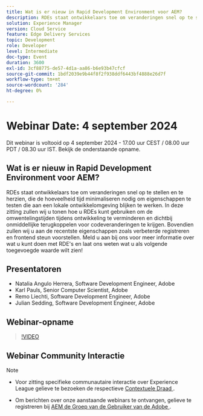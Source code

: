 ```yaml
---
title: Wat is er nieuw in Rapid Development Environment voor AEM?
description: RDEs staat ontwikkelaars toe om veranderingen snel op te stellen en te herzien, die de hoeveelheid tijd minimaliseren nodig om eigenschappen te testen die aan een lokale ontwikkelomgeving blijken te werken. In deze zitting zullen wij u tonen hoe u RDEs kunt gebruiken om de omwentelingstijden tijdens ontwikkeling te verminderen en dichtbij onmiddellijke terugkoppelen voor codeveranderingen te krijgen. Bovendien zullen wij u aan de recentste eigenschappen zoals verbeterde registreren en frontend steun voorstellen. Meld u aan bij ons voor meer informatie over wat u kunt doen met RDE's en laat ons weten wat u als volgende toegevoegde waarde wilt zien!
solution: Experience Manager
version: Cloud Service
feature: Edge Delivery Services
topic: Development
role: Developer
level: Intermediate
doc-type: Event
duration: 3600
exl-id: 3cf88775-de57-4d1a-aa86-b6e93b47cfcf
source-git-commit: 1bdf2039e9b44f8f2f938ddf6443bf4888e26d7f
workflow-type: tm+mt
source-wordcount: '284'
ht-degree: 0%

---
```


# Webinar Date: 4 september 2024

Dit webinar is voltooid op 4 september 2024 - 17.00 uur CEST / 08.00 uur PDT / 08.30 uur IST.
Bekijk de onderstaande opname.

## Wat is er nieuw in Rapid Development Environment voor AEM?

RDEs staat ontwikkelaars toe om veranderingen snel op te stellen en te herzien, die de hoeveelheid tijd minimaliseren nodig om eigenschappen te testen die aan een lokale ontwikkelomgeving blijken te werken. In deze zitting zullen wij u tonen hoe u RDEs kunt gebruiken om de omwentelingstijden tijdens ontwikkeling te verminderen en dichtbij onmiddellijke terugkoppelen voor codeveranderingen te krijgen. Bovendien zullen wij u aan de recentste eigenschappen zoals verbeterde registreren en frontend steun voorstellen. Meld u aan bij ons voor meer informatie over wat u kunt doen met RDE&#39;s en laat ons weten wat u als volgende toegevoegde waarde wilt zien!

## Presentatoren

* Natalia Angulo Herrera, Software Development Engineer, Adobe
* Karl Pauls, Senior Computer Scientist, Adobe
* Remo Liechti, Software Development Engineer, Adobe
* Julian Sedding, Software Development Engineer, Adobe

## Webinar-opname

>[!VIDEO](https://video.tv.adobe.com/v/3433337/)

## Webinar Community Interactie

>[!NOTE]
>
>* Voor zitting specifieke communautaire interactie over Experience League gelieve te bezoeken de respectieve [ Contextuele Draad ](https://adobe.ly/3M8MFTE).
>
>* Om berichten over onze aanstaande webinars te ontvangen, gelieve te registreren bij [ AEM de Groep van de Gebruiker van de Adobe ](https://aem-augs.adobe.com/).
